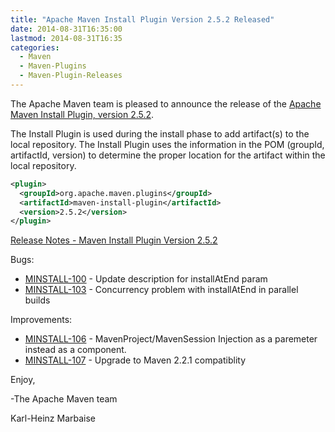 ```yaml
---
title: "Apache Maven Install Plugin Version 2.5.2 Released"
date: 2014-08-31T16:35:00
lastmod: 2014-08-31T16:35
categories:
  - Maven
  - Maven-Plugins
  - Maven-Plugin-Releases
---
```

The Apache Maven team is pleased to announce the release of the 
[Apache Maven Install Plugin, version 2.5.2](http://maven.apache.org/plugins/maven-install-plugin/).

The Install Plugin is used during the install phase to add artifact(s) to the
local repository. The Install Plugin uses the information in the POM (groupId,
artifactId, version) to determine the proper location for the artifact within
the local repository.

```xml
<plugin>
  <groupId>org.apache.maven.plugins</groupId>
  <artifactId>maven-install-plugin</artifactId>
  <version>2.5.2</version>
</plugin>
```
<!-- more -->

[Release Notes - Maven Install Plugin Version 2.5.2](http://jira.codehaus.org/secure/ReleaseNote.jspa?projectId=11136&version=19616)

Bugs:

 * [MINSTALL-100](https://issues.apache.org/jira/browse/MINSTALL-100) - Update description for installAtEnd param
 * [MINSTALL-103](https://issues.apache.org/jira/browse/MINSTALL-103) - Concurrency problem with installAtEnd in parallel builds

Improvements:

 * [MINSTALL-106](https://issues.apache.org/jira/browse/MINSTALL-106) - MavenProject/MavenSession Injection as a paremeter instead as a component.
 * [MINSTALL-107](https://issues.apache.org/jira/browse/MINSTALL-107) - Upgrade to Maven 2.2.1 compatiblity


Enjoy,

-The Apache Maven team

Karl-Heinz Marbaise
